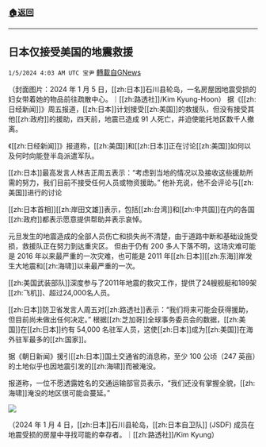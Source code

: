###  [:house:返回](README.md)
---


## 日本仅接受美国的地震救援
`1/5/2024 4:03 AM UTC 宝尹` [轉載自GNews](https://gnews.org/articles/2185949)

（封面图片：2024 年 1 月 5 日，[[zh:日本]]石川县轮岛，一名房屋因地震受损的妇女带着她的物品前往疏散中心。｜[[zh:路透社]]/Kim Kyung-Hoon）
据《[[zh:日经新闻]]》周五报道，[[zh:日本]]计划接受[[zh:美国]]的救援队，但没有接受其他[[zh:政府]]的援助，四天前，地震已造成 91 人死亡，并迫使能托地区数千人撤离。

《[[zh:日经新闻]]》报道称，[[zh:美国]]和[[zh:日本]]正在讨论[[zh:美国]]如何以及何时向能登半岛派遣军队。

[[zh:日本]]最高发言人林吉正周五表示：“考虑到当地的情况以及接收这些援助所需的努力，我们目前不接受任何人员或物资援助。”
他补充说，他不会评论与[[zh:美国]]进行的讨论

[[zh:日本首相]][[zh:岸田文雄]]表示，包括[[zh:台湾]]和[[zh:中共国]]在内的各国[[zh:政府]]都表示愿意提供帮助并表示哀悼。

元旦发生的地震造成的全部人员伤亡和损失尚不清楚，由于道路中断和基础设施受损，救援队正在努力到达重灾区。
但由于仍有 200 多人下落不明，这场灾难可能是 2016 年以来最严重的一次灾难，也可能是 2011 年[[zh:日本]][[zh:东海]]岸发生大地震和[[zh:海啸]]以来最严重的一次。

[[zh:美国武装部队]]深度参与了2011年地震的救灾工作，提供了24艘舰艇和189架[[zh:飞机]]、超过24,000名人员。

[[zh:日本]]防卫省发言人周五对[[zh:路透社]]表示：“我们将来可能会获得援助，但目前尚未做出任何决定。”
根据[[zh:芝加哥]]全球事务委员会的数据，[[zh:美国]]在[[zh:日本]]约有 54,000 名驻军人员，这使[[zh:日本]]成为[[zh:美国]]在海外驻军最多的[[zh:国家]]。

据《朝日新闻》援引[[zh:日本]]国土交通省的消息称，至少 100 公顷（247 英亩）的土地似乎也因地震引发的[[zh:海啸]]而被淹没。

报道称，一位不愿透露姓名的交通运输部官员表示，“我们还没有掌握全貌，[[zh:海啸]]淹没的地区很可能会蔓延。”

![](https://i.imgur.com/p7s4izF.jpg)

（2024 年 1 月 4 日，[[zh:日本]]石川县轮岛，[[zh:日本自卫队]] (JSDF) 成员在地震受损的房屋中寻找可能的幸存者。｜[[zh:路透社]]/Kim Kyung）

